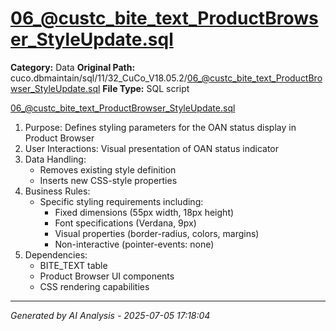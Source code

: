 # 06_@custc_bite_text_ProductBrowser_StyleUpdate.sql

**Category:** Data
**Original Path:** cuco.dbmaintain/sql/11/32_CuCo_V18.05.2/06_@custc_bite_text_ProductBrowser_StyleUpdate.sql
**File Type:** SQL script

06_@custc_bite_text_ProductBrowser_StyleUpdate.sql
1. Purpose: Defines styling parameters for the OAN status display in Product Browser
2. User Interactions: Visual presentation of OAN status indicator
3. Data Handling:
   - Removes existing style definition
   - Inserts new CSS-style properties
4. Business Rules:
   - Specific styling requirements including:
     - Fixed dimensions (55px width, 18px height)
     - Font specifications (Verdana, 9px)
     - Visual properties (border-radius, colors, margins)
     - Non-interactive (pointer-events: none)
5. Dependencies:
   - BITE_TEXT table
   - Product Browser UI components
   - CSS rendering capabilities

---
*Generated by AI Analysis - 2025-07-05 17:18:04*
